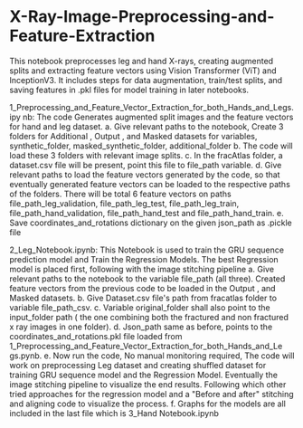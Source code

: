 # X-Ray-Image-Preprocessing-and-Feature-Extraction
This notebook preprocesses leg and hand X-rays, creating augmented splits and extracting feature vectors using Vision Transformer (ViT) and InceptionV3. It includes steps for data augmentation, train/test splits, and saving features in .pkl files for model training in later notebooks.


1_Preprocessing_and_Feature_Vector_Extraction_for_both_Hands_and_Legs.ipy nb: The code Generates augmented split images and the feature vectors for hand and leg dataset.
a. Give relevant paths to the notebook, Create 3 folders for Additional , Output , and Masked datasets for variables, synthetic_folder, masked_synthetic_folder, additional_folder
b. The code will load these 3 folders with relevant image splits.
c. In the fracAtlas folder, a dataset.csv file will be present, point this file to file_path
variable.
d. Give relevant paths to load the feature vectors generated by the code, so that
eventually generated feature vectors can be loaded to the respective paths of the folders. There will be total 6 feature vectors on paths file_path_leg_validation, file_path_leg_test, file_path_leg_train, file_path_hand_validation, file_path_hand_test and file_path_hand_train.
e. Save coordinates_and_rotations dictionary on the given json_path as .pickle file


2_Leg_Notebook.ipynb: This Notebook is used to train the GRU sequence prediction model and Train the Regression Models. The best Regression model is placed first, following with the image stitching pipeline
a. Give relevant paths to the notebook to the variable file_path (all three). Created feature vectors from the previous code to be loaded in the Output , and Masked datasets.
b. Give Dataset.csv file's path from fracatlas folder to variable file_path_csv.
c. Variable original_folder shall also point to the input_folder path ( the one
combining both the fractured and non fractured x ray images in one folder).
d. Json_path same as before, points to the coordinates_and_rotations.pkl file
loaded from
1_Preprocessing_and_Feature_Vector_Extraction_for_both_Hands_and_Le
gs.pynb.
e. Now run the code, No manual monitoring required, The code will work on preprocessing Leg dataset and creating shuffled dataset for training GRU sequence model and the Regression Model. Eventually the image stitching pipeline to visualize the end results. Following which other tried approaches for the regression model and a "Before and after" stitching and aligning code to visualize the process.
f. Graphs for the models are all included in the last file which is 3_Hand Notebook.ipynb
